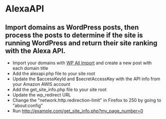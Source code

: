 # AlexaAPI

## Import domains as WordPress posts, then process the posts to determine if the site is running WordPress and return their site ranking with the Alexa API.

- Import your domains with [WP All Import](http://www.wpallimport.com) and create a new post with each domain title
- Add the alexapi.php file to your site root
- Update the $accessKeyId and $secretAccessKey with the API info from your Amazon AWIS account
- Add the get_site_info.php file to your site root
- Update the wp_redirect URL
- Change the "network.http.redirection-limit" in Firefox to 250 by going to "about:config"
- Run http://example.com/get_site_info.php?my_page_number=0
